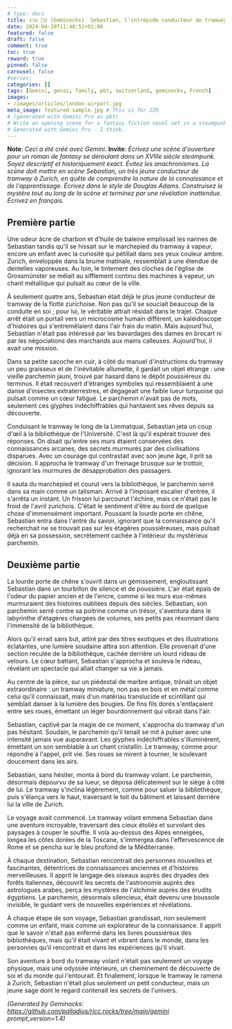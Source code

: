 ```yaml
---
# type: docs
title: 🇫🇷 🚈♊ [Geminocks]  Sebastian, l'intrépide conducteur de tramway zurichois 🇨🇭(pbt2)
date: 2024-04-20T11:48:51+01:00
featured: false
draft: false
comment: true
toc: true
reward: true
pinned: false
carousel: false
#series:
categories: []
tags: [Gemini, genai, family, pbt, switzerland, geminocks, French]
images:
- /images/articles/london-airport.jpg
meta_image: featured-sample.jpg # This is for ZZO
# (generated with Gemini Pro as pbt)
# Write an opening scene for a fantasy fiction novel set in a steampunk 18th century. Be descriptive and historically accurate. Avoid anachronism. The scene should involve Sebastian, a veryyoung tram driver in Zurich on a quest to understand the nature of knowledge and learning. Write in the style of Douglas Adams. Build mystery throughout the scene and end with an unexpected revelation. Write in French.
# Generated with Gemini Pro - I think.
---
```


**Note**: *Ceci a été créé avec Gemini*.
**Invite**: *Écrivez une scène d'ouverture pour un roman de fantasy se déroulant dans un XVIIIe siècle steampunk. Soyez descriptif et historiquement exact. Évitez les anachronismes. La scène doit mettre en scène Sebastian, un très jeune conducteur de tramway à Zurich, en quête de comprendre la nature de la connaissance et de l'apprentissage. Écrivez dans le style de Douglas Adams. Construisez le mystère tout au long de la scène et terminez par une révélation inattendue. Écrivez en français.*

## Première partie

Une odeur âcre de charbon et d'huile de baleine emplissait les narines de Sebastian tandis qu'il se hissait sur le marchepied du tramway à vapeur, encore un enfant avec la curiosité qui pétillait dans ses yeux couleur ambre. Zurich, enveloppée dans la brume matinale, ressemblait à une étendue de dentelles vaporeuses. Au loin, le tintement des cloches de l'église de Grossmünster se mêlait au sifflement continu des machines à vapeur, un chant métallique qui pulsait au cœur de la ville.

À seulement quatre ans, Sebastian était déjà le plus jeune conducteur de tramway de la flotte zurichoise. Non pas qu'il se souciait beaucoup de la conduite en soi ; pour lui, le véritable attrait résidait dans le trajet. Chaque arrêt était un portail vers un microcosme humain différent, un kaléidoscope d'histoires qui s'entremêlaient dans l'air frais du matin. Mais aujourd'hui, Sebastian n'était pas intéressé par les bavardages des dames en brocart ni par les négociations des marchands aux mains calleuses. Aujourd'hui, il avait une mission.

Dans sa petite sacoche en cuir, à côté du manuel d'instructions du tramway un peu graisseux et de l'inévitable allumette, il gardait un objet étrange : une vieille  parchemin jauni, trouvé par hasard dans le dépôt poussiéreux du terminus. Il était recouvert d'étranges symboles qui ressemblaient à une danse d'insectes extraterrestres, et dégageait une faible lueur turquoise qui pulsait comme un cœur fatigué. Le parchemin n'avait pas de mots, seulement ces glyphes indéchiffrables qui hantaient ses rêves depuis sa découverte.

Conduisant le tramway le long de la Limmatquai, Sebastian jeta un coup d'œil à la bibliothèque de l'Université. C'est là qu'il espérait trouver des réponses. On disait qu'entre ses murs étaient conservées des connaissances arcanes, des secrets murmurés par des civilisations disparues. Avec un courage qui contrastait avec son jeune âge, il prit sa décision. Il approcha le tramway d'un freinage brusque sur le trottoir, ignorant les murmures de désapprobation des passagers.

Il sauta du marchepied et courut vers la bibliothèque, le parchemin serré dans sa main comme un talisman. Arrivé à l'imposant escalier d'entrée, il s'arrêta un instant. Un frisson lui parcourut l'échine, mais ce n'était pas le froid de l'avril zurichois. C'était le sentiment d'être au bord de quelque chose d'immensément important. Poussant la lourde porte en chêne, Sebastian entra dans l'antre du savoir, ignorant que la connaissance qu'il recherchait ne se trouvait pas sur les étagères poussiéreuses, mais pulsait déjà en sa possession, secrètement cachée à l'intérieur du mystérieux parchemin.

## Deuxième partie

La lourde porte de chêne s'ouvrit dans un gémissement, engloutissant Sebastian dans un tourbillon de silence et de poussière. L'air était épais de l'odeur du papier ancien et de l'encre, comme si les murs eux-mêmes murmuraient des histoires oubliées depuis des siècles. Sebastian, son parchemin serré contre sa poitrine comme un trésor, s'aventura dans le labyrinthe d'étagères chargées de volumes, ses petits pas résonnant dans l'immensité de la bibliothèque.

Alors qu'il errait sans but, attiré par des titres exotiques et des illustrations éclatantes, une lumière soudaine attira son attention. Elle provenait d'une section reculée de la bibliothèque, cachée derrière un lourd rideau de velours. Le cœur battant, Sebastian s'approcha et souleva le rideau, révélant un spectacle qui allait changer sa vie à jamais.

Au centre de la pièce, sur un piédestal de marbre antique, trônait un objet extraordinaire : un tramway miniature, non pas en bois et en métal comme celui qu'il connaissait, mais d'un matériau translucide et scintillant qui semblait danser à la lumière des bougies. De fins fils dorés s'entlaçaient entre ses roues, émettant un léger bourdonnement qui vibrait dans l'air.

Sebastian, captivé par la magie de ce moment, s'approcha du tramway d'un pas hésitant. Soudain, le parchemin qu'il tenait se mit à pulser avec une intensité jamais vue auparavant. Les glyphes indéchiffrables s'illuminèrent, émettant un son semblable à un chant cristallin. Le tramway, comme pour répondre à l'appel, prit vie. Ses roues se mirent à tourner, le soulevant doucement dans les airs.

Sebastian, sans hésiter, monta à bord du tramway volant. Le parchemin, désormais dépourvu de sa lueur, se déposa délicatement sur le siège à côté de lui. Le tramway s'inclina légèrement, comme pour saluer la bibliothèque, puis s'élança vers le haut, traversant le toit du bâtiment et laissant derrière lui la ville de Zurich.

Le voyage avait commencé. Le tramway volant emmena Sebastian dans une aventure incroyable, traversant des cieux étoilés et survolant des paysages à couper le souffle. Il vola au-dessus des Alpes enneigées, longea les côtes dorées de la Toscane, s'immergea dans l'effervescence de Rome et se pencha sur le bleu profond de la Méditerranée.

À chaque destination, Sebastian rencontrait des personnes nouvelles et fascinantes, détentrices de connaissances anciennes et d'histoires merveilleuses. Il apprit le langage des oiseaux auprès des dryades des forêts italiennes, découvrit les secrets de l'astronomie auprès des astrologues arabes, perça les mystères de l'alchimie auprès des érudits égyptiens. Le parchemin, désormais silencieux, était devenu une boussole invisible, le guidant vers de nouvelles expériences et révélations.

À chaque étape de son voyage, Sebastian grandissait, non seulement comme un enfant, mais comme un explorateur de la connaissance. Il apprit que le savoir n'était pas enfermé dans les livres poussiéreux des bibliothèques, mais qu'il était vivant et vibrant dans le monde, dans les personnes qu'il rencontrait et dans les expériences qu'il vivait.

Son aventure à bord du tramway volant n'était pas seulement un voyage physique, mais une odyssée intérieure, un cheminement de découverte de soi et du monde qui l'entourait. Et finalement, lorsque le tramway le ramena à Zurich, Sebastian n'était plus seulement un petit conducteur, mais un jeune sage dont le regard contenait les secrets de l'univers.


*(Generated by Geminocks: https://github.com/palladius/ricc.rocks/tree/main/gemini prompt_version=1.4)*